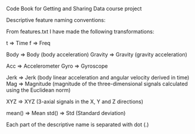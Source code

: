 Code Book for Getting and Sharing Data course project

Descriptive feature naming conventions:

From features.txt I have made the following transformations: 

t => Time
f => Freq

Body => Body (body acceleration)
Gravity => Gravity (gravity acceleration)

Acc => Accelerometer
Gyro => Gyroscope

Jerk => Jerk (body linear acceleration and angular velocity derived in time)
Mag => Magnitude (magnitude of the three-dimensional signals calculated using the Euclidean norm)

XYZ => XYZ (3-axial signals in the X, Y and Z directions)

mean() => Mean
std() => Std (Standard deviation)

Each part of the descriptive name is separated with dot (.)
